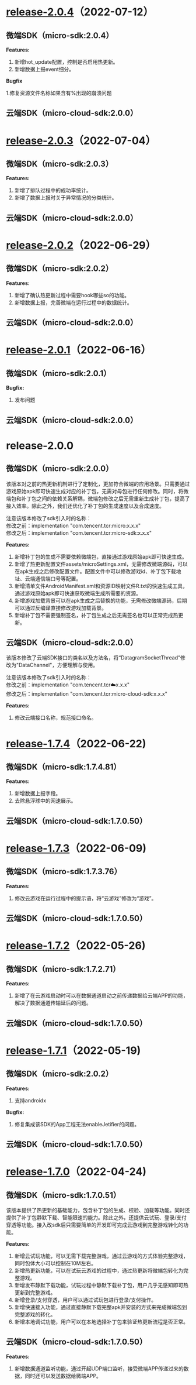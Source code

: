 # [release-2.0.4](https://github.com/tencentyun/cloudgame-android-sdk/tree/micro/2.0.4/TcrMicro)（2022-07-12）

## 微端SDK（micro-sdk:2.0.4）

**Features:**

1. 新增hot_update配置，控制是否启用热更新。
2. 新增数据上报event细分。

**Bugfix**

1.修复资源文件名称如果含有%出现的崩溃问题

## 云端SDK（micro-cloud-sdk:2.0.0）

# [release-2.0.3](https://github.com/tencentyun/cloudgame-android-sdk/tree/micro/2.0.3/TcrMicro)（2022-07-04）

## 微端SDK（micro-sdk:2.0.3）

**Features:**

1. 新增了排队过程中的成功率统计。
2. 新增了数据上报时关于异常情况的分类统计。

## 云端SDK（micro-cloud-sdk:2.0.0）

# [release-2.0.2](https://github.com/tencentyun/cloudgame-android-sdk/tree/micro/2.0.2/TcrMicro)（2022-06-29）

## 微端SDK（micro-sdk:2.0.2）

**Features:**

1. 新增了确认热更新过程中需要hook哪些so的功能。
2. 新增数据上报，完善微端在运行过程中的数据统计。

## 云端SDK（micro-cloud-sdk:2.0.0）

# [release-2.0.1](https://github.com/tencentyun/cloudgame-android-sdk/tree/micro/2.0.1/TcrMicro)（2022-06-16）

## 微端SDK（micro-sdk:2.0.1）

**Bugfix:**

1. 发布问题

## 云端SDK（micro-cloud-sdk:2.0.0）

# release-2.0.0

## 微端SDK（micro-sdk:2.0.0）
该版本对之前的热更新机制进行了定制化，更加符合微端的应用场景。只需要通过游戏原始apk即可快速生成对应的补丁包，无需对母包进行任何修改。同时，将微端包和补丁包之间的依赖关系解耦，微端包修改之后无需重新生成补丁包，提高了接入效率。除此之外，我们还优化了补丁包的生成速度以及合成速度。  

注意该版本修改了sdk引入时的名称：  
修改之前：implementation "com.tencent.tcr:micro:x.x.x"  
修改之后：implementation "com.tencent.tcr:micro-sdk:x.x.x"  

**Features:**

1. 新增补丁包的生成不需要依赖微端包，直接通过游戏原始apk即可快速生成。
2. 新增了热更新配置文件assets/microSettings.xml，无需修改微端源码，可以在apk生成之后修改配置文件。配置文件中可以修改游戏id、补丁包下载地址、云端通信端口号等配置。
3. 新增清单文件AndroidManifest.xml和资源ID映射文件R.txt的快速生成工具，通过游戏原始apk即可快速获取微端生成所需要的资源。
4. 新增游戏加载背景可以在apk生成之后替换的功能，无需修改微端源码，后期可以通过反编译直接修改游戏加载背景。
5. 新增补丁包不需要强制签名，补丁包生成之后无需签名也可以正常完成热更新。

## 云端SDK（micro-cloud-sdk:2.0.0）

该版本修改了云端SDK接口的类名以及方法名，将“DatagramSocketThread”修改为"DataChannel"，方便理解与使用。

注意该版本修改了sdk引入时的名称：  
修改之前：implementation "com.tencent.tcr:cloud:x.x.x"  
修改之后：implementation "com.tencent.tcr:micro-cloud-sdk:x.x.x"  

**Features:**

1. 修改云端接口名称，规范接口命名。

# [release-1.7.4](https://github.com/tencentyun/cloudgame-android-sdk/tree/micro/1.7.4/TcrMicro)（2022-06-22)

## 微端SDK（micro-sdk:1.7.4.81）

**Features:**

1. 新增数据上报字段。
2. 去除悬浮球中的网速展示。

## 云端SDK（micro-cloud-sdk:1.7.0.50）

# [release-1.7.3](https://github.com/tencentyun/cloudgame-android-sdk/tree/micro/1.7.3/TcrMicro)（2022-06-09)

## 微端SDK（micro-sdk:1.7.3.76）

**Features:**

1. 修改云游戏在运行过程中的提示语，将“云游戏”修改为“游戏”。

## 云端SDK（micro-cloud-sdk:1.7.0.50）

# [release-1.7.2](https://github.com/tencentyun/cloudgame-android-sdk/tree/micro/1.7.2/TcrMicro)（2022-05-26)

## 微端SDK（micro-sdk:1.7.2.71）

**Features:**

1. 新增了在云游戏启动时可以在数据通道启动之前传递数据给云端APP的功能，解决了数据通道传输延后的问题。

## 云端SDK（micro-cloud-sdk:1.7.0.50）

# [release-1.7.1](https://github.com/tencentyun/cloudgame-android-sdk/tree/micro/1.7.1/TcrMicro)（2022-05-19)

## 微端SDK（micro-sdk:2.0.2）

**Features:**

1. 支持androidx

**Bugfix:**

1. 修复集成该SDK的App工程无法enableJetifier的问题。

## 云端SDK（micro-cloud-sdk:1.7.0.50）

# [release-1.7.0](https://github.com/tencentyun/cloudgame-android-sdk/tree/micro/1.7.0/TcrMicro)（2022-04-24)

## 微端SDK（micro-sdk:1.7.0.51）

该版本提供了热更新的基础能力，包含补丁包的生成、校验、加载等功能。同时还提供了补丁包静默下载、智能限速的能力。除此之外，还提供云试玩、登录/支付穿透等功能。接入改sdk后只需要简单的开发即可完成云游戏到完整游戏转化的功能。

**Features:**

1. 新增云试玩功能，可以无需下载完整游戏，通过云游戏的方式体验完整游戏，同时包体大小可以控制在10M左右。
2. 新增热更新功能，可以在试玩云游戏的过程中，通过热更新将微端包转化为完整游戏。
3. 新增发布静默下载功能，试玩过程中静默下载补丁包，用户几乎无感知即可热更新到完整游戏。
4. 新增登录/支付穿透，用户可以通过试玩包进行登录/支付操作。
5. 新增快速接入功能，通过直接静默下载完整apk并安装的方式来完成微端包到完整游戏的转化。
6. 新增本地调试功能，用户可以在本地选择补丁包来验证热更新流程是否正常。

## 云端SDK（micro-cloud-sdk:1.7.0.50）

**Features:**

1. 新增数据通道监听功能，通过开起UDP端口监听，接受微端APP传递过来的数据，同时还可以发送数据给微端APP。

